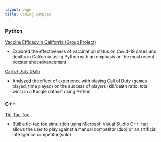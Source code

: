 ```yaml
---
layout: page
title: Coding Samples
---
```


### Python    
[Vaccine Efficacy in California (Group Project)](https://deepnote.com/workspace/pstat-100-course-project-06a57dc5-3fdf-4146-a1bb-ef02b8091492/project/PSTAT-100-Final-Report-03b916f0-6b5e-4d99-9ed1-a0b7d32e15e6/%2Fproject-final-report.ipynb)  
- Explored the effectiveness of vaccination status on Covid-19 cases and deaths in California using Python with an emphasis on the most recent booster shot advancement  

[Call of Duty Skills](https://colab.research.google.com/drive/1Wc2q_D-s0L3Xm7TEeR0IRsGRWsvcnyK3?usp=sharing)  
- Analyzed the effect of experience with playing Call of Duty (games played, time played) on the success of players (kill/death ratio, total wins) in a Kaggle dataset using Python  

### C++  
[Tic-Tac-Toe](https://github.com/shivanikharva/C-Plus-Plus-Code/blob/main/tictactoe)  
- Built a tic-tac-toe simulation using Microsoft Visual Studio C++ that allows the user to play against a manual competitor (duo) or an artificial intelligence competitor (solo)  
